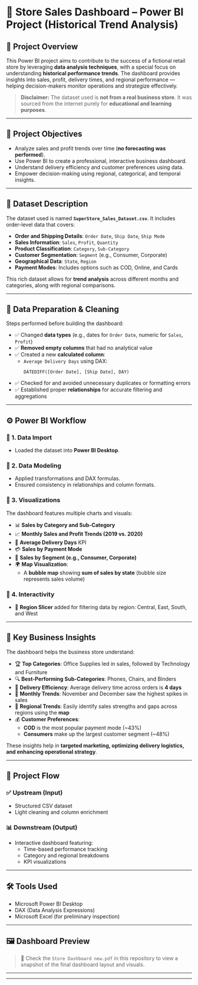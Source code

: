 # 🏬 Store Sales Dashboard – Power BI Project (Historical Trend Analysis)

## 📌 Project Overview

This Power BI project aims to contribute to the success of a fictional retail store by leveraging **data analysis techniques**, with a special focus on understanding **historical performance trends**. The dashboard provides insights into sales, profit, delivery times, and regional performance — helping decision-makers monitor operations and strategize effectively.

> **Disclaimer:** The dataset used is **not from a real business store**. It was sourced from the internet purely for **educational and learning purposes**.

---

## 🎯 Project Objectives

- Analyze sales and profit trends over time (**no forecasting was performed**).
- Use Power BI to create a professional, interactive business dashboard.
- Understand delivery efficiency and customer preferences using data.
- Empower decision-making using regional, categorical, and temporal insights.

---

## 📁 Dataset Description

The dataset used is named **`SuperStore_Sales_Dataset.csv`**. It includes order-level data that covers:

- **Order and Shipping Details**: `Order Date`, `Ship Date`, `Ship Mode`
- **Sales Information**: `Sales`, `Profit`, `Quantity`
- **Product Classification**: `Category`, `Sub-Category`
- **Customer Segmentation**: `Segment` (e.g., Consumer, Corporate)
- **Geographical Data**: `State`, `Region`
- **Payment Modes**: Includes options such as COD, Online, and Cards

This rich dataset allows for **trend analysis** across different months and categories, along with regional comparisons.

---

## 🧹 Data Preparation & Cleaning

Steps performed before building the dashboard:

- ✅ Changed **data types** (e.g., dates for `Order Date`, numeric for `Sales`, `Profit`)
- ✅ **Removed empty columns** that had no analytical value
- ✅ Created a new **calculated column**:
  - `Average Delivery Days` using DAX:  
    ```DAX
    DATEDIFF([Order Date], [Ship Date], DAY)
    ```
- ✅ Checked for and avoided unnecessary duplicates or formatting errors
- ✅ Established proper **relationships** for accurate filtering and aggregations

---

## ⚙️ Power BI Workflow

### 🔹 1. Data Import
- Loaded the dataset into **Power BI Desktop**.

### 🔹 2. Data Modeling
- Applied transformations and DAX formulas.
- Ensured consistency in relationships and column formats.

### 🔹 3. Visualizations
The dashboard features multiple charts and visuals:

- 📊 **Sales by Category and Sub-Category**
- 📈 **Monthly Sales and Profit Trends (2019 vs. 2020)**
- 🚚 **Average Delivery Days** KPI
- 💳 **Sales by Payment Mode**
- 👥 **Sales by Segment (e.g., Consumer, Corporate)**
- 🌍 **Map Visualization**:
  - A **bubble map** showing **sum of sales by state** (bubble size represents sales volume)

### 🔹 4. Interactivity
- 🧭 **Region Slicer** added for filtering data by region: Central, East, South, and West

---

## 🧠 Key Business Insights

The dashboard helps the business store understand:

- 🏆 **Top Categories**: Office Supplies led in sales, followed by Technology and Furniture
- 🔍 **Best-Performing Sub-Categories**: Phones, Chairs, and Binders
- 🧾 **Delivery Efficiency**: Average delivery time across orders is **4 days**
- 📅 **Monthly Trends**: November and December saw the highest spikes in sales
- 🧭 **Regional Trends**: Easily identify sales strengths and gaps across regions using the **map**
- 💰 **Customer Preferences**:
  - **COD** is the most popular payment mode (~43%)
  - **Consumers** make up the largest customer segment (~48%)

These insights help in **targeted marketing, optimizing delivery logistics, and enhancing operational strategy**.

---

## 🔄 Project Flow

### ✅ Upstream (Input)
- Structured CSV dataset
- Light cleaning and column enrichment

### 📊 Downstream (Output)
- Interactive dashboard featuring:
  - Time-based performance tracking
  - Category and regional breakdowns
  - KPI visualizations

---

## 🛠️ Tools Used

- Microsoft Power BI Desktop  
- DAX (Data Analysis Expressions)  
- Microsoft Excel (for preliminary inspection)

---

## 🖼️ Dashboard Preview

> 📎 Check the `Store Dashboard new.pdf` in this repository to view a snapshot of the final dashboard layout and visuals.

---


---
